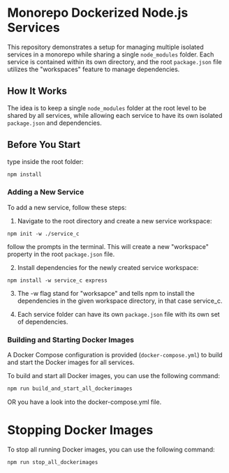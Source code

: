 # Monorepo Dockerized Node.js Services

This repository demonstrates a setup for managing multiple isolated services in a monorepo while sharing a single `node_modules` folder. Each service is contained within its own directory, and the root `package.json` file utilizes the "workspaces" feature to manage dependencies.

## How It Works

The idea is to keep a single `node_modules` folder at the root level to be shared by all services, while allowing each service to have its own isolated `package.json` and dependencies.

## Before You Start

type inside the root folder:

```bash
npm install
```

### Adding a New Service

To add a new service, follow these steps:

1.  Navigate to the root directory and create a new service workspace:

```
npm init -w ./service_c
```

follow the prompts in the terminal. This will create a new "workspace" property in the root `package.json` file.

2.  Install dependencies for the newly created service workspace:

```
npm install -w service_c express
```

3. The -w flag stand for "worksapce" and tells npm to install the dependencies in the given workspace directory, in that case service_c.

4. Each service folder can have its own `package.json` file with its own set of dependencies.

### Building and Starting Docker Images

A Docker Compose configuration is provided (`docker-compose.yml`) to build and start the Docker images for all services.

To build and start all Docker images, you can use the following command:

```bash
npm run build_and_start_all_dockerimages
```

OR you have a look into the docker-compose.yml file.

# Stopping Docker Images

To stop all running Docker images, you can use the following command:

```bash
npm run stop_all_dockerimages
```
